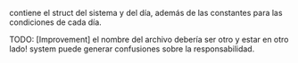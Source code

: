contiene el struct del sistema y del día, además de las constantes para las condiciones de cada día.

TODO: [Improvement] el nombre del archivo debería ser otro y estar en otro lado! system puede generar confusiones sobre la responsabilidad.